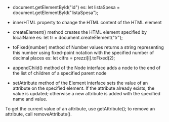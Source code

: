 - document.getElementById("id") es:
    let listaSpesa = document.getElementById("listaSpesa");

- innerHTML property to change the HTML content of the HTML element
- createElement() method creates the HTML element specified by localName es:
    let tr = document.createElement("tr");
- toFixed(number) method of Number values returns a string representing this number using fixed-point notation with the specified number of decimal places es:
    let cifra = prezzi[i].toFixed(2);
- appendChild() method of the Node interface adds a node to the end of the list of children of a specified parent node
- setAttribute method of the Element interface sets the value of an attribute on the specified element. If the attribute already exists, the value is updated; otherwise a new attribute is added with the specified name and value.

To get the current value of an attribute, use getAttribute(); to remove an attribute, call removeAttribute().